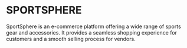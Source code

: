 # SPORTSPHERE
SportSphere is an e-commerce platform offering a wide range of sports gear and accessories. It provides a seamless shopping experience for customers and a smooth selling process for vendors.
